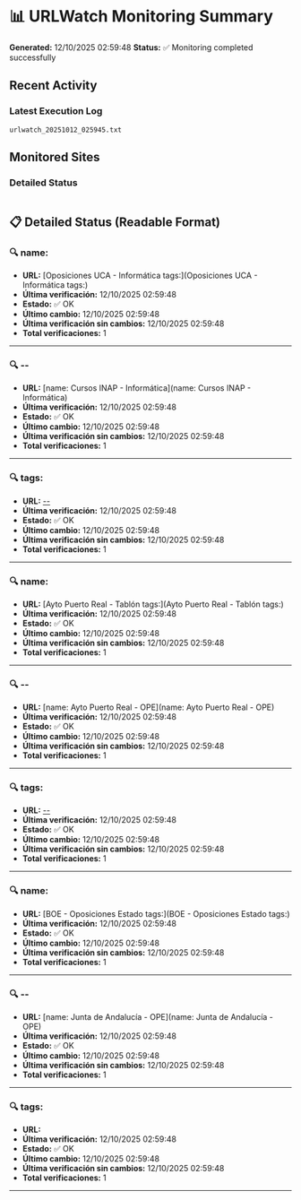 # 📊 URLWatch Monitoring Summary

**Generated:** 12/10/2025 02:59:48
**Status:** ✅ Monitoring completed successfully

## Recent Activity

### Latest Execution Log
`urlwatch_20251012_025945.txt`

## Monitored Sites

### Detailed Status
```
```

## 📋 Detailed Status (Readable Format)

### 🔍 name:

- **URL:** [Oposiciones UCA - Informática	tags:](Oposiciones UCA - Informática	tags:)
- **Última verificación:** 12/10/2025 02:59:48
- **Estado:** ✅ OK
- **Último cambio:** 12/10/2025 02:59:48
- **Última verificación sin cambios:** 12/10/2025 02:59:48
- **Total verificaciones:** 1

---

### 🔍 --

- **URL:** [name: Cursos INAP - Informática](name: Cursos INAP - Informática)
- **Última verificación:** 12/10/2025 02:59:48
- **Estado:** ✅ OK
- **Último cambio:** 12/10/2025 02:59:48
- **Última verificación sin cambios:** 12/10/2025 02:59:48
- **Total verificaciones:** 1

---

### 🔍 tags:

- **URL:** [--](--)
- **Última verificación:** 12/10/2025 02:59:48
- **Estado:** ✅ OK
- **Último cambio:** 12/10/2025 02:59:48
- **Última verificación sin cambios:** 12/10/2025 02:59:48
- **Total verificaciones:** 1

---

### 🔍 name:

- **URL:** [Ayto Puerto Real - Tablón	tags:](Ayto Puerto Real - Tablón	tags:)
- **Última verificación:** 12/10/2025 02:59:48
- **Estado:** ✅ OK
- **Último cambio:** 12/10/2025 02:59:48
- **Última verificación sin cambios:** 12/10/2025 02:59:48
- **Total verificaciones:** 1

---

### 🔍 --

- **URL:** [name: Ayto Puerto Real - OPE](name: Ayto Puerto Real - OPE)
- **Última verificación:** 12/10/2025 02:59:48
- **Estado:** ✅ OK
- **Último cambio:** 12/10/2025 02:59:48
- **Última verificación sin cambios:** 12/10/2025 02:59:48
- **Total verificaciones:** 1

---

### 🔍 tags:

- **URL:** [--](--)
- **Última verificación:** 12/10/2025 02:59:48
- **Estado:** ✅ OK
- **Último cambio:** 12/10/2025 02:59:48
- **Última verificación sin cambios:** 12/10/2025 02:59:48
- **Total verificaciones:** 1

---

### 🔍 name:

- **URL:** [BOE - Oposiciones Estado	tags:](BOE - Oposiciones Estado	tags:)
- **Última verificación:** 12/10/2025 02:59:48
- **Estado:** ✅ OK
- **Último cambio:** 12/10/2025 02:59:48
- **Última verificación sin cambios:** 12/10/2025 02:59:48
- **Total verificaciones:** 1

---

### 🔍 --

- **URL:** [name: Junta de Andalucía - OPE](name: Junta de Andalucía - OPE)
- **Última verificación:** 12/10/2025 02:59:48
- **Estado:** ✅ OK
- **Último cambio:** 12/10/2025 02:59:48
- **Última verificación sin cambios:** 12/10/2025 02:59:48
- **Total verificaciones:** 1

---

### 🔍 tags:

- **URL:** []()
- **Última verificación:** 12/10/2025 02:59:48
- **Estado:** ✅ OK
- **Último cambio:** 12/10/2025 02:59:48
- **Última verificación sin cambios:** 12/10/2025 02:59:48
- **Total verificaciones:** 1

---

